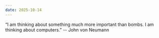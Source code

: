 ```yaml
---
date: 2025-10-14
---
```


“I am thinking about something much more important than bombs. I am thinking
about computers.” -- John von Neumann
